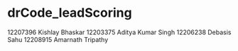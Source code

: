 # drCode_leadScoring
12207396 Kishlay Bhaskar 12203375 Aditya Kumar Singh 12206238 Debasis Sahu 12208915 Amarnath Tripathy
